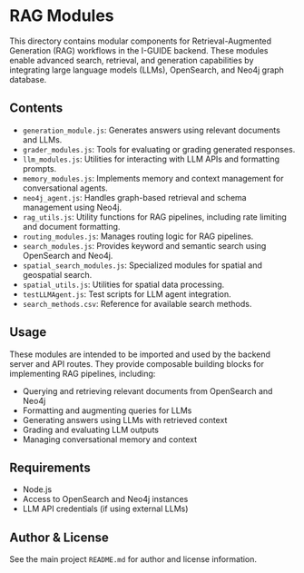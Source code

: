 # RAG Modules

This directory contains modular components for Retrieval-Augmented Generation (RAG) workflows in the I-GUIDE backend. These modules enable advanced search, retrieval, and generation capabilities by integrating large language models (LLMs), OpenSearch, and Neo4j graph database.

## Contents
- `generation_module.js`: Generates answers using relevant documents and LLMs.
- `grader_modules.js`: Tools for evaluating or grading generated responses.
- `llm_modules.js`: Utilities for interacting with LLM APIs and formatting prompts.
- `memory_modules.js`: Implements memory and context management for conversational agents.
- `neo4j_agent.js`: Handles graph-based retrieval and schema management using Neo4j.
- `rag_utils.js`: Utility functions for RAG pipelines, including rate limiting and document formatting.
- `routing_modules.js`: Manages routing logic for RAG pipelines.
- `search_modules.js`: Provides keyword and semantic search using OpenSearch and Neo4j.
- `spatial_search_modules.js`: Specialized modules for spatial and geospatial search.
- `spatial_utils.js`: Utilities for spatial data processing.
- `testLLMAgent.js`: Test scripts for LLM agent integration.
- `search_methods.csv`: Reference for available search methods.

## Usage
These modules are intended to be imported and used by the backend server and API routes. They provide composable building blocks for implementing RAG pipelines, including:
- Querying and retrieving relevant documents from OpenSearch and Neo4j
- Formatting and augmenting queries for LLMs
- Generating answers using LLMs with retrieved context
- Grading and evaluating LLM outputs
- Managing conversational memory and context

## Requirements
- Node.js
- Access to OpenSearch and Neo4j instances
- LLM API credentials (if using external LLMs)

## Author & License
See the main project `README.md` for author and license information.
